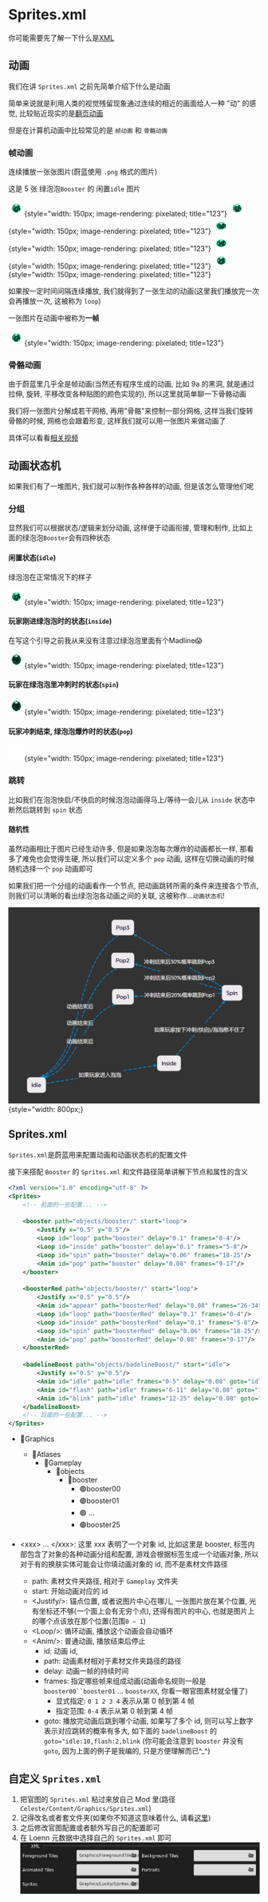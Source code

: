 # Sprites.xml

你可能需要先了解一下什么是[XML](xml.md)

## 动画

我们在讲 `Sprites.xml` 之前先简单介绍下什么是动画

简单来说就是利用人类的视觉残留现象通过连续的相近的画面给人一种 "动" 的感觉, 比较贴近现实的是[翻页动画](https://search.bilibili.com/all?vt=16694194&keyword=%E7%BF%BB%E9%A1%B5%E5%8A%A8%E7%94%BB)

但是在计算机动画中比较常见的是 `帧动画` 和 `骨骼动画`

### 帧动画

连续播放一张张图片(蔚蓝使用 `.png` 格式的图片)

这是 5 张 绿泡泡`Booster` 的 闲置`idle` 图片

![booster](../../assets/mappings/xml/sprites_xml/booster/idle/booster00.png){style="width: 150px; image-rendering: pixelated; title="123"}
![booster](../../assets/mappings/xml/sprites_xml/booster/idle/booster01.png){style="width: 150px; image-rendering: pixelated; title="123"}
![booster](../../assets/mappings/xml/sprites_xml/booster/idle/booster02.png){style="width: 150px; image-rendering: pixelated; title="123"}
![booster](../../assets/mappings/xml/sprites_xml/booster/idle/booster03.png){style="width: 150px; image-rendering: pixelated; title="123"}
![booster](../../assets/mappings/xml/sprites_xml/booster/idle/booster04.png){style="width: 150px; image-rendering: pixelated; title="123"}

如果按一定时间间隔连续播放, 我们就得到了一张生动的动画(这里我们播放完一次会再播放一次, 这被称为 `loop`)

一张图片在动画中被称为**一帧** 

![booster](../../assets/mappings/xml/sprites_xml/booster/booster_idle_gif.gif){style="width: 150px; image-rendering: pixelated; title=123"}

### 骨骼动画

由于蔚蓝里几乎全是帧动画(当然还有程序生成的动画, 比如 9a 的黑洞, 就是通过拉伸, 旋转, 平移改变各种贴图的颜色实现的), 所以这里就简单聊一下骨骼动画

我们将一张图片分解成若干网格, 再用"骨骼"来控制一部分网格, 这样当我们旋转骨骼的时候, 网格也会跟着形变, 这样我们就可以用一张图片来做动画了

具体可以看看[相关视频](https://www.bilibili.com/video/BV1kK4y1t79f/?vd_source=88291083a8b9233d0006bb44b0331137&t=135)

## 动画状态机

如果我们有了一堆图片, 我们就可以制作各种各样的动画, 但是该怎么管理他们呢

### 分组

显然我们可以根据状态/逻辑来划分动画, 这样便于动画衔接, 管理和制作, 比如上面的绿泡泡`Booster`会有四种状态

#### 闲置状态(`idle`)

绿泡泡在正常情况下的样子

![booster_idle](../../assets/mappings/xml/sprites_xml/booster/booster_idle_gif.gif){style="width: 150px; image-rendering: pixelated; title=123"}

#### 玩家刚进绿泡泡时的状态(`inside`)

在写这个引导之前我从来没有注意过绿泡泡里面有个Madline😱

![booster_inside](../../assets/mappings/xml/sprites_xml/booster/booster_inside_gif.gif){style="width: 150px; image-rendering: pixelated; title=123"}

#### 玩家在绿泡泡里冲刺时的状态(`spin`)

![booster_spin](../../assets/mappings/xml/sprites_xml/booster/booster_spin_gif.gif){style="width: 150px; image-rendering: pixelated; title=123"}

#### 玩家冲刺结束, 绿泡泡爆炸时的状态(`pop`)

![booster_pop](../../assets/mappings/xml/sprites_xml/booster/booster_pop_gif.gif){style="width: 150px; image-rendering: pixelated; title=123"}


### 跳转

比如我们在泡泡快启/不快启的时候泡泡动画得马上/等待一会儿从 `inside` 状态中断然后跳转到 `spin` 状态

#### 随机性

虽然动画相比于图片已经生动许多, 但是如果泡泡每次爆炸的动画都长一样, 那看多了难免也会觉得生硬, 所以我们可以定义多个 `pop` 动画, 这样在切换动画的时候随机选择一个 `pop` 动画即可

如果我们把一个分组的动画看作一个节点, 把动画跳转所需的条件来连接各个节点, 则我们可以清晰的看出绿泡泡各动画之间的关联, 这被称作...`动画状态机`!

![booster_pop](../../assets/mappings/xml/sprites_xml/booster_animation_statemachine.png){style="width: 800px;}



## Sprites.xml

 `Sprites.xml`是蔚蓝用来配置动画和动画状态机的配置文件

接下来搭配 `Booster` 的 `Sprites.xml` 和文件路径简单讲解下节点和属性的含义

```xml title="Celeste/Content/Graphics/Sprites.xml" hl_lines="5 6 7 10 15 24"
<?xml version="1.0" encoding="utf-8" ?>
<Sprites>
    <!-- 前面的一些配置... -->
    
    <booster path="objects/booster/" start="loop">
        <Justify x="0.5" y="0.5"/>
        <Loop id="loop" path="booster" delay="0.1" frames="0-4"/>
        <Loop id="inside" path="booster" delay="0.1" frames="5-8"/>
        <Loop id="spin" path="booster" delay="0.06" frames="18-25"/>
        <Anim id="pop" path="booster" delay="0.08" frames="9-17"/>
    </booster>
    
    <boosterRed path="objects/booster/" start="loop">
        <Justify x="0.5" y="0.5"/>
        <Anim id="appear" path="boosterRed" delay="0.08" frames="26-34" goto="loop"/>
        <Loop id="loop" path="boosterRed" delay="0.1" frames="0-4"/>
        <Loop id="inside" path="boosterRed" delay="0.1" frames="5-8"/>
        <Loop id="spin" path="boosterRed" delay="0.06" frames="18-25"/>
        <Anim id="pop" path="boosterRed" delay="0.08" frames="9-17"/>
    </boosterRed>
    
    <badelineBoost path="objects/badelineBoost/" start="idle">
        <Justify x="0.5" y="0.5"/>
        <Anim id="idle" path="idle" frames="0-5" delay="0.08" goto="idle:10,flash:2,blink"/>
        <Anim id="flash" path="idle" frames="6-11" delay="0.08" goto="idle"/>
        <Anim id="blink" path="idle" frames="12-25" delay="0.08" goto="idle"/>
    </badelineBoost>
    <!-- 后面的一些配置... -->
</Sprites>
```

* 📁Graphics
    * 📁Atlases 
        * 📁Gameplay
            * 📁objects
                * 📁booster
                    * 🟢booster00
                    * 🟢booster01
                    * 🟢 ...
                    * 🟢booster25

* &lt;xxx&gt; ... &lt;/xxx&gt;: 这里 xxx 表明了一个对象 id, 比如这里是 booster, 标签内部包含了对象的各种动画分组和配置,
  游戏会根据标签生成一个动画对象, 所以对于有的换肤实体可能会让你填动画对象的 id, 而不是素材文件路径
    * path: 素材文件夹路径, 相对于 `Gameplay` 文件夹
    * start: 开始动画对应的 id
    * &lt;Justify/&gt;: 锚点位置, 或者说图片中心在哪儿, 一张图片放在某个位置, 光有坐标还不够(一个面上会有无穷个点), 还得有图片的中心, 也就是图片上的哪个点该放在那个位置(范围`0 ~ 1`)
    * &lt;Loop/&gt;: 循环动画, 播放这个动画会自动循环
    * &lt;Anim/&gt;: 普通动画, 播放结束后停止
        * id: 动画 id,
        * path: 动画素材相对于素材文件夹路径的路径
        * delay: 动画一帧的持续时间
        * frames: 指定哪些帧来组成动画(动画命名规则一般是`booster00``booster01` ... `boosterXX`, 你看一眼官图素材就全懂了)
            * 显式指定: `0 1 2 3 4` 表示从第 0 帧到第 4 帧
            * 指定范围: `0-4` 表示从第 0 帧到第 4 帧
        * goto: 播放完动画后跳到哪个动画, 如果写了多个 id, 则可以写上数字表示对应跳转的概率有多大, 如下面的 `badelineBoost` 的 `goto="idle:10,flash:2,blink` (你可能会注意到 `booster` 并没有 `goto`, 因为上面的例子是我编的, 只是方便理解而已^_^)


## 自定义 `Sprites.xml`

1. 把官图的 `Sprites.xml` 粘过来放自己 Mod 里(路径`Celeste/Content/Graphics/Sprites.xml`)
2. 记得改名或者套文件夹(如果你不知道这意味着什么, 请看[这里](../mod_structure.md#everest))
3. 之后修改官图配置或者额外写自己的配置即可
4. 在 Loenn 元数据中选择自己的 `Sprites.xml` 即可
   ![loenn_xml_config](../../assets/mappings/xml/loenn_xml_config.png)

